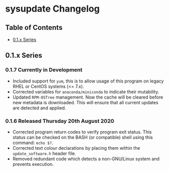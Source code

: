 # sysupdate Changelog

## Table of Contents

- [0.1.x Series](#01x-series)

## 0.1.x Series

### 0.1.7 Currently in Development

- Included support for `yum`, this is to allow usage of this program on legacy
  RHEL or CentOS systems (<= 7.x).
- Corrected variables for `anaconda/miniconda` to indicate their mutability.
- Updated `RPM-OSTree` management. Now the cache will be cleared before new
  metadata is downloaded. This will ensure that all current updates are detected
  and applied.

### 0.1.6 Released Thursday 20th August 2020

- Corrected program return codes to verify program exit status. This status can
  be checked on the BASH (or compatible) shell using this command: `echo $?`.
- Corrected text colour declarations by placing them within the
  `update_software.h` header file.
- Removed redundant code which detects a non-GNU/Linux system and prevents
  execution.
